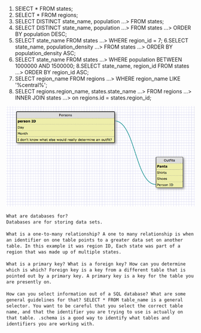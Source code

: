 1. SElECT * FROM states;
2. SELECT * FROM regions;
3. SELECT DISTINCT state_name, population
   ...> FROM states;
4. SELECT DISTINCT state_name, population
   ...> FROM states
   ...> ORDER BY population DESC;
5. SELECT state_name FROM states
   ...> WHERE region_id = 7;
6.SELECT state_name, population_density
   ...> FROM states
   ...> ORDER BY population_density ASC;
7. SELECT state_name FROM states
   ...> WHERE population BETWEEN 1000000 AND 1500000;
8.SELECT state_name, region_id FROM states
   ...> ORDER BY region_id ASC;
9. SELECT region_name FROM regions
   ...> WHERE region_name LIKE '%central%';
10. SELECT regions.region_name, states.state_name
   ...> FROM regions
   ...> INNER JOIN states
   ...> on regions.id = states.region_id;

![image](https://raw.githubusercontent.com/cguard90/cguard90.github.io/master/imgs/SCHEMA.png)


    What are databases for?
    Databases are for storing data sets.

    What is a one-to-many relationship? A one to many relationship is when an identifier on one table points to a greater data set on another table. In this example it was region ID, Each state was part of a region that was made up of multiple states.

    What is a primary key? What is a foreign key? How can you determine which is which? Foreign key is a key from a different table that is pointed out by a primary key. A primary key is a key for the table you are presently on.

    How can you select information out of a SQL database? What are some general guidelines for that? SELECT * FROM table_name is a general selector. You want to be careful that you select the correct table name, and that the identifier you are trying to use is actually on that table. .schema is a good way to identify what tables and identifiers you are working with.